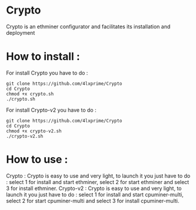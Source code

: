 # Crypto
Crypto is an ethminer configurator and facilitates its installation and deployment 
# How to install :
For install Crypto you have to do :
```
git clone https://github.com/4lxprime/Crypto
cd Crypto 
chmod +x crypto.sh
./crypto.sh
```
For install Crypto-v2 you have to do :
```
git clone https://github.com/4lxprime/Crypto
cd Crypto 
chmod +x crypto-v2.sh
./crypto-v2.sh
```
# How to use :
Crypto : 
Crypto is easy to use and very light, to launch it you just have to do : 
select 1 for install and start ethminer, select 2 for start ethminer and select 3 for install ethminer.
Crypto-v2 : 
Crypto is easy to use and very light, to launch it you just have to do : 
select 1 for install and start cpuminer-multi, select 2 for start cpuminer-multi and select 3 for install cpuminer-multi.

